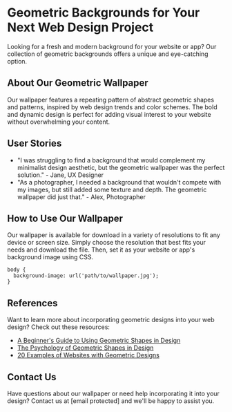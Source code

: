 <!--font:Inter-->

# Geometric Backgrounds for Your Next Web Design Project

Looking for a fresh and modern background for your website or app? Our collection of geometric backgrounds offers a unique and eye-catching option. 

## About Our Geometric Wallpaper

Our wallpaper features a repeating pattern of abstract geometric shapes and patterns, inspired by web design trends and color schemes. The bold and dynamic design is perfect for adding visual interest to your website without overwhelming your content.

## User Stories

- "I was struggling to find a background that would complement my minimalist design aesthetic, but the geometric wallpaper was the perfect solution." - Jane, UX Designer
- "As a photographer, I needed a background that wouldn't compete with my images, but still added some texture and depth. The geometric wallpaper did just that." - Alex, Photographer

## How to Use Our Wallpaper

Our wallpaper is available for download in a variety of resolutions to fit any device or screen size. Simply choose the resolution that best fits your needs and download the file. Then, set it as your website or app's background image using CSS.

```
body {
  background-image: url('path/to/wallpaper.jpg');
}
```

## References

Want to learn more about incorporating geometric designs into your web design? Check out these resources:

- [A Beginner's Guide to Using Geometric Shapes in Design](#)
- [The Psychology of Geometric Shapes in Design](#)
- [20 Examples of Websites with Geometric Designs](#)

## Contact Us

Have questions about our wallpaper or need help incorporating it into your design? Contact us at [email protected] and we'll be happy to assist you.

<!--

Write me content for website with wallpaper which alt text is:

"A wallpaper with a repeating pattern of abstract geometric shapes and patterns, inspired by web design trends and color schemes."

The name/title of the page should not be 1:1 copy of the alt text but rather a real content of the website which is using this wallpaper.

- Use markdown format 
- Start with heading
- Heading should be short and concise
- The content should look like a real website 
- The website should not be about the wallpaper, wallpaper is just a related background
- Heading should be contain work "wallpaper" or "background"
- Include real sections like references, contact, user stories, etc. use things relevant to the page purpose.
- Feel free to use structure like headings, bullets, numbering, blockquotes, paragraphs, horizontal lines, etc.
- You can use formatting like bold or _italic_
- You can include UTF-8 emojis
- Links should be only #hash anchors (and you can refer to the document itself)
- Do not include images


---


# Geometric Backgrounds for Your Next Web Design Project

Looking for a fresh and modern background for your website or app? Our collection of geometric backgrounds offers a unique and eye-catching option. 

## About Our Geometric Wallpaper

Our wallpaper features a repeating pattern of abstract geometric shapes and patterns, inspired by web design trends and color schemes. The bold and dynamic design is perfect for adding visual interest to your website without overwhelming your content.

## User Stories

- "I was struggling to find a background that would complement my minimalist design aesthetic, but the geometric wallpaper was the perfect solution." - Jane, UX Designer
- "As a photographer, I needed a background that wouldn't compete with my images, but still added some texture and depth. The geometric wallpaper did just that." - Alex, Photographer

## How to Use Our Wallpaper

Our wallpaper is available for download in a variety of resolutions to fit any device or screen size. Simply choose the resolution that best fits your needs and download the file. Then, set it as your website or app's background image using CSS.

```
body {
  background-image: url('path/to/wallpaper.jpg');
}
```

## References

Want to learn more about incorporating geometric designs into your web design? Check out these resources:

- [A Beginner's Guide to Using Geometric Shapes in Design](#)
- [The Psychology of Geometric Shapes in Design](#)
- [20 Examples of Websites with Geometric Designs](#)

## Contact Us

Have questions about our wallpaper or need help incorporating it into your design? Contact us at [email protected] and we'll be happy to assist you.

-->

